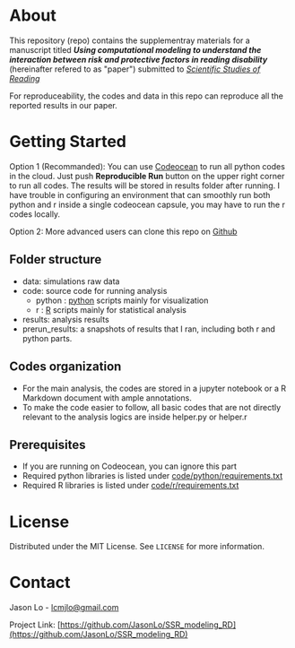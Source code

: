 # About 

This repository (repo) contains the supplementray materials for a manuscript titled ***Using computational modeling to understand the interaction between risk and protective factors in reading disability*** (hereinafter refered to as "paper") submitted to [*Scientific Studies of Reading*](https://www.tandfonline.com/toc/hssr20/current)

For reproduceability, the codes and data in this repo can reproduce all the reported results in our paper.

# Getting Started

Option 1 (Recommanded): You can use [Codeocean](https://codeocean.com/capsule/1821081/tree) to run all python codes in the cloud. Just push **Reproducible Run** button on the upper right corner to run all codes. The results will be stored in results folder after running. I have trouble in configuring an environment that can smoothly run both python and r inside a single codeocean capsule, you may have to run the r codes locally.      

Option 2: More advanced users can clone this repo on [Github](https://github.com/JasonLo/SSR_modeling_RD.git)

## Folder structure

- data: simulations raw data
- code: source code for running analysis
    - python : [python](https://www.python.org/) scripts mainly for visualization
    - r : [R](https://cran.r-project.org/) scripts mainly for statistical analysis
- results: analysis results
- prerun_results: a snapshots of results that I ran, including both r and python parts.

## Codes organization

- For the main analysis, the codes are stored in a jupyter notebook or a R Markdown document with ample annotations.  
- To make the code easier to follow, all basic codes that are not directly relevant to the analysis logics are inside helper.py or helper.r


## Prerequisites
- If you are running on Codeocean, you can ignore this part
- Required python libraries is listed under [code/python/requirements.txt](code/python/requirements.txt)
- Required R libraries is listed under [code/r/requirements.txt](code/r/requirements.txt)


# License

Distributed under the MIT License. See `LICENSE` for more information.

# Contact

Jason Lo - lcmjlo@gmail.com

Project Link: [https://github.com/JasonLo/SSR_modeling_RD](https://github.com/JasonLo/SSR_modeling_RD)